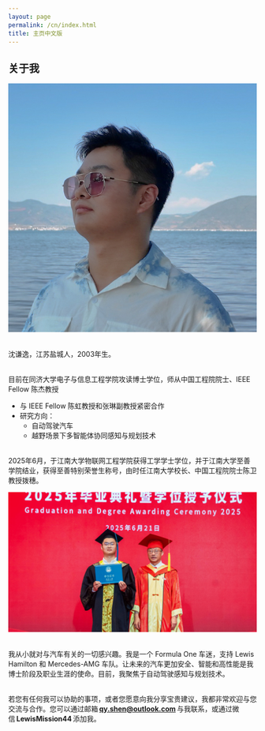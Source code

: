 ```yaml
---
layout: page
permalink: /cn/index.html
title: 主页中文版
---
```


## 关于我

<img src="/images/qianyishen-sq.jpg" class="floatpic">

<br>沈谦逸，江苏盐城人，2003年生。

<br>目前在同济大学电子与信息工程学院攻读博士学位，师从中国工程院院士、IEEE Fellow 陈杰教授
- 与 IEEE Fellow 陈虹教授和张琳副教授紧密合作
- 研究方向：
  - 自动驾驶汽车
  - 越野场景下多智能体协同感知与规划技术
  <!-- - 端到端自动驾驶、具身智能 -->

<br>2025年6月，于江南大学物联网工程学院获得工学学士学位，并于江南大学至善学院结业，获得至善特别荣誉生称号，由时任江南大学校长、中国工程院院士陈卫教授拨穗。

<img src="/images/JNU2025.jpg" class="floatpic">

<br>我从小就对与汽车有关的一切感兴趣。我是一个 Formula One 车迷，支持 Lewis Hamilton 和 Mercedes-AMG 车队。让未来的汽车更加安全、智能和高性能是我博士阶段及职业生涯的使命。目前，我聚焦于自动驾驶感知与规划技术。 

<br>若您有任何我可以协助的事项，或者您愿意向我分享宝贵建议，我都非常欢迎与您交流与合作。您可以通过邮箱 **qy.shen@outlook.com** 与我联系，或通过微信 **LewisMission44** 添加我。

<br>